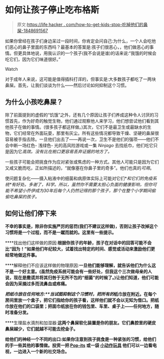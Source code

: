 # 如何让孩子停止吃布格斯

> 原文:[https://life hacker . com/how-to-get-kids-stop-吃掉他们的鼻屎-1848691567](https://lifehacker.com/how-to-get-kids-to-stop-eating-their-boogers-1848691567)

如果你曾经在孩子们身边呆过一段时间，你肯定会问自己:为什么，一个人会吃他们恶心的鼻子里面的东西吗？最基本的答案是:孩子们很恶心，，他们做恶心的事情。但更具体地说，用我认识的一个孩子(我不会说是谁)的话来说:“我饿的时候会吃它们，因为它们味道很好。”

Watch

对于成年人来说，这可能是值得插科打诨的，但事实是:大多数孩子都吃了一两块鼻屎。首先，让我们谈谈为什么——然后讨论如何抑制这个习惯。

## 为什么小孩吃鼻屎？

除了前面提到的虚假的“饥饿”之外，还有几个原因让孩子们养成这种令人讨厌的习惯首先，作为好奇的触觉生物，他们通过观察他人来学习，他们想尝试他们看到其他孩子在做的事情。(很多孩子都这样做。)其次，它们不是最卫生或最缺水的生物，它们经常在外面玩耍，那里有灰尘。所有这些情况都导致干燥、坚硬的鼻屎很容易被手指去除。一旦他们出去了——再说一次，卫生不是他们的强项——他们不会中断一场红色- 浅绿色- 光的高风险游戏或一集 *Ninjago* 去找纸巾，他们吃它只是因为它*高效。没有比在舱口更容易丢弃证据的地方了。*

一些孩子可能会把挑食作为应对紧张或焦虑的一种方式。其他人可能只是因为它们又咸又脆而吃，正如所描述的，“就像塞在你鼻子里的奇多”。他们也真的*可用*。

使问题复杂化——摄入粘液中的细菌和病原体实际上可能对它们[](https://lifehacker.com/should-you-let-your-kids-eat-their-boogers-1833549177)**和它们的免疫系统*有好处。*多谢了，科学。所以，虽然你不需要太担心负面的健康影响，但你可能不希望小乔伊成为30年后每个人仍然记得的那个孩子，那个在整个小学期间偷偷吃鼻屎的孩子。**

## **如何让他们停下来**

**不幸的事实是，除非你实施严厉的惩罚(我们不建议这样做)，否则让孩子改掉这个习惯将是一个过程，而不是一蹴而就的。这里有一些提示。**

****找出他们这样做的原因:**根据你孩子的年龄，孩子在对话中的回答可能不会比“因为！”如果他们年纪较大，试着找出特定的时间、感觉或活动来激励他们更经常地做这件事。**

****解释他们不应该这样做的物理原因:**一旦他们能够理解，就告诉他们为什么这不是一个好主意。(虽然免疫系统可能会有一些好处，但我这个三次做母亲的人说，现在是撒谎并将其归咎于无所不包的“细菌”的时候了。)让他们知道，他们可能会因为采摘过多而流鼻血或疼痛。**

****把纸巾放在任何地方:**当试图抑制这个习惯时，把*所有的*纸巾放在附近。在每个房间里放一个盒子，把它们指给你的孩子看，这样他们就不会以无知为借口。把纸巾放在他们的口袋里；把面巾纸放在你的钱包里、车里、桌子上——任何地方，随时准备分发。**

****生理盐水滴剂和加湿器:**这两个鼻屎软化装置是你的朋友。它们鼻腔里的硬皮鼻屎越少，它们就越不可能去挖金子。**

**给他们的神经一个不同的出口:如果你注意到孩子挑食是一种紧张的习惯，给他们的手一些其他的事情做。投资一把 [Pop-its](https://tinyurl.com/2s4cmkw9) 或一袋 [小动作玩具](https://lifehacker.com/8-cheap-fidget-toys-your-pop-it-loving-kid-will-play-wi-1847199966) 他们可以一边看电视，一边进入一个新的社交场合。**